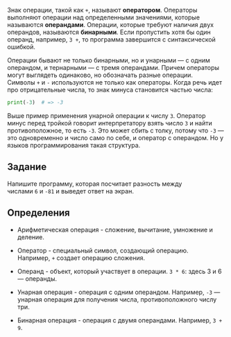 Знак операции, такой как `+`, называют **оператором**. Операторы выполняют операции над определенными значениями, которые называются **операндами**.
Операции, которые требуют наличия двух операндов, называются **бинарными**. Если пропустить хотя бы один операнд, например, `3 +`, то программа завершится с синтаксической ошибкой.

Операции бывают не только бинарными, но и унарными — с одним операндом, и тернарными — с тремя операндами. Причем операторы могут выглядеть одинаково, но обозначать разные операции. Символы `+` и `-` используются не только как операторы. Когда речь идет про отрицательные числа, то знак минуса становится частью числа:

```python
print(-3)  # => -3
```

Выше пример применения унарной операции к числу `3`. Оператор минус перед тройкой говорит интерпретатору взять число `3` и найти противоположное, то есть `-3`. Это может сбить с толку, потому что `-3` — это одновременно и число само по себе, и оператор с операндом. Но у языков программирования такая структура.

## Задание

Напишите программу, которая посчитает разность между числами `6` и `-81` и выведет ответ на экран.

## Определения

-   Арифметическая операция - сложение, вычитание, умножение и деление.
    
-   Оператор - специальный символ, создающий операцию. Например, `+` создает операцию сложения.
    
-   Операнд - объект, который участвует в операции. `3 * 6`: здесь 3 и 6 — операнды.
    
-   Унарная операция - операция с одним операндом. Например, `-3` — унарная операция для получения числа, противоположного числу три.
    
-   Бинарная операция - операция с двумя операндами. Например, `3 + 9`.